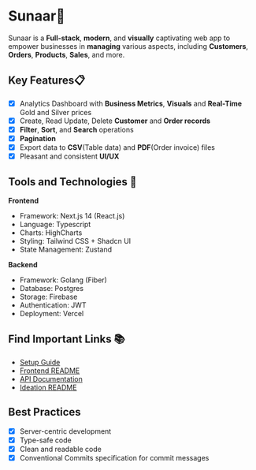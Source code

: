 # Sunaar🚀 

Sunaar is a  **Full-stack**, **modern**, and **visually** captivating web app to empower businesses in **managing** various aspects, including **Customers**, **Orders**, **Products**, **Sales**, and more.

## Key Features📋

- [x] Analytics Dashboard with **Business Metrics**, **Visuals**  and **Real-Time** Gold and Silver prices
- [x] Create, Read Update, Delete **Customer** and  **Order records** 
- [x] **Filter**, **Sort**, and **Search** operations
- [x] **Pagination** 
- [x] Export data to **CSV**(Table data) and **PDF**(Order invoice) files
- [x] Pleasant and consistent **UI/UX**

## Tools and Technologies 🚀

**Frontend**
- Framework: Next.js 14 (React.js)
- Language: Typescript
- Charts: HighCharts
- Styling: Tailwind CSS + Shadcn UI
- State Management: Zustand

**Backend**
- Framework: Golang (Fiber)
- Database: Postgres
- Storage: Firebase
- Authentication: JWT
- Deployment: Vercel
  
## Find Important Links  📚

- [Setup Guide](./docs/SETUP.md)
- [Frontend README](./docs/FRONTEND.md)
- [API Documentation](./docs/API.md)
- [Ideation README](./docs/IDEATION.md)

## Best Practices

- [x]  Server-centric development
- [x]  Type-safe code
- [x]  Clean and readable code
- [x]  Conventional Commits specification for commit messages